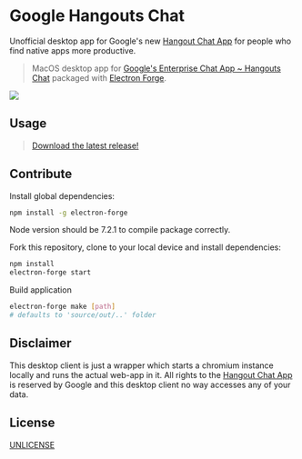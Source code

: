 # Google Hangouts Chat
Unofficial desktop app for Google's new [Hangout Chat App](https://gsuite.google.com/campaigns/index__chateap.html) for people who find native apps more productive.

> MacOS desktop app for [Google's Enterprise Chat App ~ Hangouts Chat](https://chat.google.com) packaged with [Electron Forge](https://electronforge.io/).

![](https://venturebeat.com/wp-content/uploads/2017/03/d-inscreen-02-search@2x.png.png)

## Usage

>[Download the latest release!](https://github.com/siwalikm/Google-Hangouts-Chat/raw/0.1.0/out/make/Hangouts%20Chat-0.1.1.dmg)

## Contribute
Install global dependencies:
```sh
npm install -g electron-forge
```
Node version should be 7.2.1 to compile package correctly.

Fork this repository, clone to your local device and install dependencies:

```sh
npm install
electron-forge start
```

Build application
```sh
electron-forge make [path]
# defaults to 'source/out/..' folder
```

## Disclaimer
This desktop client is just a wrapper which starts a chromium instance locally and runs the actual web-app in it. All rights to the [Hangout Chat App](https://gsuite.google.com/campaigns/index__chateap.html) is reserved by Google and this desktop client no way accesses any of your data.


## License
[UNLICENSE](http://unlicense.org)
